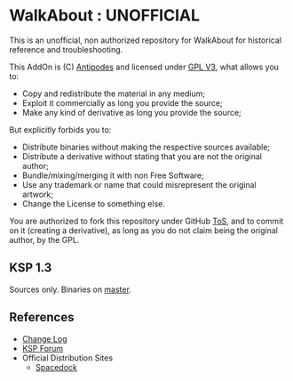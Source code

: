 # WalkAbout : UNOFFICIAL

This is an unofficial, non authorized repository for WalkAbout for historical reference and troubleshooting.

This AddOn is (C) [Antipodes](https://spacedock.info/profile/Antipodes) and licensed under [GPL V3](https://www.gnu.org/licenses/gpl-3.0.en.html), what allows you to:

* Copy and redistribute the material in any medium;
* Exploit it commercially as long you provide the source;
* Make any kind of derivative as long you provide the source;

But explicitly forbids you to:

* Distribute binaries without making the respective sources available;
* Distribute a derivative without stating that you are not the original author;
* Bundle/mixing/merging it with non Free Software;
* Use any trademark or name that could misrepresent the original artwork;
* Change the License to something else.

You are authorized to fork this repository under GitHub [ToS](https://help.github.com/articles/github-terms-of-service/), and to commit on it (creating a derivative), as long as you do not claim being the original author, by the GPL.

## KSP 1.3
Sources only. Binaries on [master](https://github.com/net-lisias-ksp/WalkAbout).

## References

* [Change Log](./CHANGE_LOG.md)
* [KSP Forum](https://forum.kerbalspaceprogram.com/index.php?/topic/130575-13-walkabout-v171-17-07-2017/)
* Official Distribution Sites
	* [Spacedock](https://spacedock.info/mod/228/WalkAbout)
